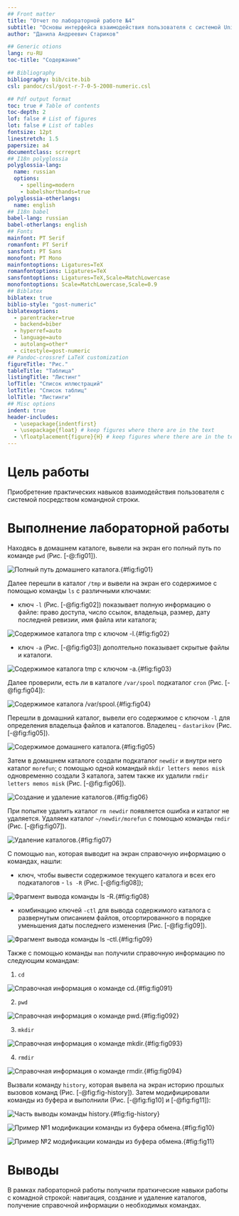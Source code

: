 ```yaml
---
## Front matter
title: "Отчет по лабораторной работе №4"
subtitle: "Основы интерфейса взаимодействия пользователя с системой Unix на уровне командной строки"
author: "Данила Андреевич Стариков"

## Generic otions
lang: ru-RU
toc-title: "Содержание"

## Bibliography
bibliography: bib/cite.bib
csl: pandoc/csl/gost-r-7-0-5-2008-numeric.csl

## Pdf output format
toc: true # Table of contents
toc-depth: 2
lof: false # List of figures
lot: false # List of tables
fontsize: 12pt
linestretch: 1.5
papersize: a4
documentclass: scrreprt
## I18n polyglossia
polyglossia-lang:
  name: russian
  options:
	- spelling=modern
	- babelshorthands=true
polyglossia-otherlangs:
  name: english
## I18n babel
babel-lang: russian
babel-otherlangs: english
## Fonts
mainfont: PT Serif
romanfont: PT Serif
sansfont: PT Sans
monofont: PT Mono
mainfontoptions: Ligatures=TeX
romanfontoptions: Ligatures=TeX
sansfontoptions: Ligatures=TeX,Scale=MatchLowercase
monofontoptions: Scale=MatchLowercase,Scale=0.9
## Biblatex
biblatex: true
biblio-style: "gost-numeric"
biblatexoptions:
  - parentracker=true
  - backend=biber
  - hyperref=auto
  - language=auto
  - autolang=other*
  - citestyle=gost-numeric
## Pandoc-crossref LaTeX customization
figureTitle: "Рис."
tableTitle: "Таблица"
listingTitle: "Листинг"
lofTitle: "Список иллюстраций"
lotTitle: "Список таблиц"
lolTitle: "Листинги"
## Misc options
indent: true
header-includes:
  - \usepackage{indentfirst}
  - \usepackage{float} # keep figures where there are in the text
  - \floatplacement{figure}{H} # keep figures where there are in the text
---
```


# Цель работы

Приобретение практических навыков взаимодействия пользователя с системой посредством командной строки.

# Выполнение лабораторной работы

Находясь в домашнем каталоге, вывели на экран его полный путь по команде `pwd` (Рис. [-@:fig01]).

![Полный путь домашнего каталога.](./image/image01.png){#fig:fig01}

Далее перешли в каталог `/tmp` и вывели на экран его содержимое с помощью команды `ls` с различными ключами: 

- ключ `-l` (Рис. [-@fig:fig02]) показывает полную информацию о файле: право доступа, число ссылок, владельца, размер, дату последней ревизии, имя файла или каталога;

![Содержимое каталога tmp с ключом -l.](./image/image02.png){#fig:fig02}

- ключ `-a` (Рис. [-@fig:fig03]) дополтельно показывает скрытые файлы и каталоги.

![Содержимое каталога tmp с ключом -a.](./image/image03.png){#fig:fig03}

Далее проверили, есть ли в каталоге `/var/spool` подкаталог `cron` (Рис. [-@fig:fig04]):

![Содержимое каталога /var/spool.](./image/image04.png){#fig:fig04}

Перешли в домашний каталог, вывели его содержимое с ключом `-l` для определения владельца файлов и каталогов. Владелец  - `dastarikov` (Рис. [-@fig:fig05]).

![Содержимое домашнего каталога.](./image/image05.png){#fig:fig05}

Затем в домашнем каталоге создали подкаталог `newdir` и внутри него каталог `morefun`; с помощью одной командый `mkdir letters memos misk` одновременно создали 3 каталога, затем также их удалили `rmdir letters memos misk` (Рис. [-@fig:fig06]).

![Создание и удаление каталогов.](./image/image06.png){#fig:fig06}

При попытке удалить каталог `rm newdir` появляется ошибка и каталог не удаляется. Удаляем каталог `~/newdir/morefun` с помощью команды `rmdir` (Рис. [-@fig:fig07]).

![Удаление каталогов.](./image/image07.png){#fig:fig07}

С помощью `man`, которая выводит на экран справочную информацию о командах, нашли:

- ключ, чтобы вывести содержимое текущего каталога и всех его подкаталогов - `ls -R` (Рис. [-@fig:fig08]);

![Фрагмент вывода команды ls -R.](./image/image08.png){#fig:fig08}

- комбинацию ключей `-ctl` для вывода содержимого каталога c развернутым описанием файлов, отсортированного в порядке уменьшения даты последнего изменения (Рис. [-@fig:fig09]).

![Фрагмент вывода команды ls -ctl.](./image/image09.png){#fig:fig09}

Также с помощью команды `man` получили справочную информацию по следующим командам:

1. `cd`

![Справочная информация о команде cd.](./image/image091.png){#fig:fig091}

2. `pwd`

![Справочная информация о команде pwd.](./image/image092.png){#fig:fig092}

3. `mkdir`

![Справочная информация о команде mkdir.](./image/image093.png){#fig:fig093}

4. `rmdir`

![Справочная информация о команде rmdir.](./image/image094.png){#fig:fig094}

Вызвали команду `history`, которая вывела на экран историю прошлых вызовов команд (Рис. [-@fig:fig-history]). Затем модифицировали команды из буфера и выполнили (Рис. [-@fig:fig10] и [-@fig:fig11]): 

![Часть выводы команды history.](./image/image-history.png){#fig:fig-history}

![Пример №1 модификации команды из буфера обмена.](./image/image10.png){#fig:fig10}

![Пример №2 модификации команды из буфера обмена.](./image/image11.png){#fig:fig11}

# Выводы

В рамках лабораторной работы получили праткические навыки работы с комадной строкой: навигация, создание и удаление каталогов, получение справочной информации о необходимых командах.

